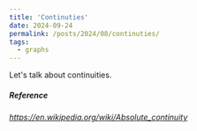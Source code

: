 ```yaml
---
title: 'Continuties'
date: 2024-09-24
permalink: /posts/2024/08/continuties/
tags:
  - graphs
---
```


Let's talk about continuities.

##### Reference

*https://en.wikipedia.org/wiki/Absolute_continuity*
